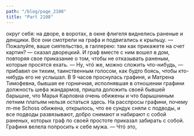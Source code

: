 ```yaml
---
path: "/blog/page_2108"
title: "Part 2108"
---
```


округ себя: на дворе, в воротах, в окне флигеля виднелись раненые и денщики. Все они смотрели на графа и подвигались к крыльцу.
— Пожалуйте, ваше сиятельство, в галлерею: там как прикажете на счет картин? — сказал дворецкий. И граф вместе с ним вошел в дом, повторяя свое приказание о том, чтобы не отказывать раненым, которые просятся ехать.
— Ну, чтó же, можно сложить что-нибудь, — прибавил он тихим, таинственным голосом, как будто боясь, чтобы кто-нибудь его не услышал.
В 9 часов проснулась графиня, и Матрена Тимофевна, бывшая ее горничная, исполнявшая в отношении графини должность шефа жандармов, пришла доложить своей бывшей барышне, что Марья Карловна очень обижены и что барышниным летним платьям нельзя остаться здесь. На расспросы графини, почему m-me Schoss обижена, открылось, что ее сундук сняли с подводы, и все подводы развязывают, добро снимают и набирают с собой раненых, которых граф по своей простоте приказал забирать с собой. Графиня велела попросить к себе мужа.
— Чтó это, 
